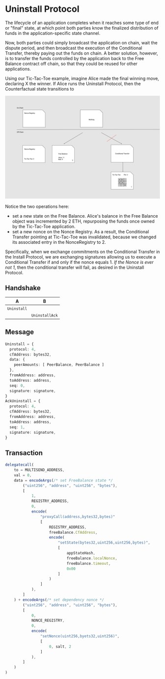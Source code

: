 # Uninstall Protocol

The lifecycle of an application completes when it reaches some type of end or "final" state, at which point both parties know the finalized distribution of funds in the application-specific state channel.

Now, both parties could simply broadcast the application on chain, wait the dispute period, and then broadcast the execution of the Conditional Transfer, thereby paying out the funds on chain. A better solution, however, is to transfer the funds controlled by the application back to the Free Balance contract off chain, so that they could be reused for other applications.

Using our Tic-Tac-Toe example, imagine Alice made the final winning move, declaring X the winner. If Alice runs the Uninstall Protocol, then the Counterfactual state transitions to

![uninstall](../img/uninstall.png)

Notice the two operations here:

- set a new state on the Free Balance. Alice's balance in the Free Balance object was incremented by 2 ETH, repurposing the funds once owned by the Tic-Tac-Toe application.
- set a new nonce on the Nonce Registry. As a result, the Conditional Transfer pointing at Tic-Tac-Toe was invalidated, because we changed its associated entry in the NonceRegistry to 2.

Specifically, when we exchange commitments on the Conditional Transfer in the Install Protocol, we are exchanging signatures allowing us to execute a Conditional Transfer if and only if the nonce equals 1. *If the Nonce is ever not 1*, then the conditional transfer will fail, as desired in the Uninstall Protocol.

## Handshake

| A           | B              |
| ----------- | -------------- |
| `Uninstall` |                |
|             | `UninstallAck` |

## Message

```typescript
Uninstall = {
  protocol: 4,
  cfAddress: bytes32,
  data: {
    peerAmounts: [ PeerBalance, PeerBalance ]
  },
  fromAddress: address,
  toAddress: address,
  seq: 0,
  signature: signature,
}
AckUninstall = {
  protocol: 4,
  cfAddress: bytes32,
  fromAddress: address,
  toAddress: address,
  seq: 1,
  signature: signature,
}
```

## Transaction

```typescript
delegatecall(
    to = MULTISEND_ADDRESS,
    val = 0,
    data = encodeArgs(/* set FreeBalance state */
        ("uint256", "address", "uint256", "bytes"),
        [
            1,
            REGISTRY_ADDRESS,
            0,
            encode(
                "proxyCall(address,bytes32,bytes)"
                [
                    REGISTRY_ADDRESS,
                    freeBalance.CfAddress,
                    encode(
                        "setState(bytes32,uint256,uint256,bytes)",
                        [
                            appStateHash,
                            freeBalance.localNonce,
                            freeBalance.timeout,
                            0x00
                        ]
                    )
                ]
            ),
        ]
    ) + encodeArgs(/* set dependency nonce */
        ("uint256", "address", "uint256", "bytes"),
        [
            0,
            NONCE_REGISTRY,
            0,
            encode(
                "setNonce(uint256,byets32,uint256)",
                [
                    0, salt, 2
                ]
            ),
        ]
    )
)
```